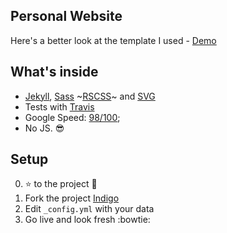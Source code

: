 
## Personal Website
Here's a better look at the template I used - <a href="http://sergiokopplin.github.io/indigo/" target="_blank">Demo</a>


## What's inside

- [Jekyll](https://jekyllrb.com/), [Sass](http://sass-lang.com/) ~[RSCSS](http://rscss.io/)~ and [SVG](https://www.w3.org/Graphics/SVG/)
- Tests with [Travis](https://travis-ci.org/)
- Google Speed: [98/100](https://developers.google.com/speed/pagespeed/insights/?url=http%3A%2F%2Fsergiokopplin.github.io%2Findigo%2F);
- No JS. :sunglasses:

## Setup

0. :star: to the project :metal:
1. Fork the project [Indigo](https://github.com/sergiokopplin/indigo/fork)
2. Edit `_config.yml` with your data
3. Go live and look fresh :bowtie: